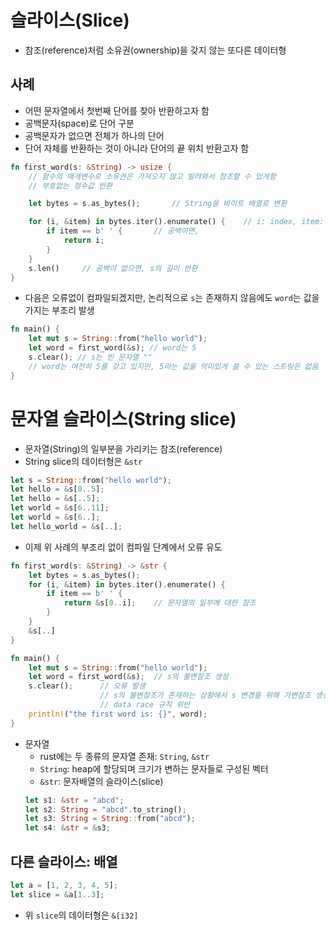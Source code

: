 # 슬라이스(Slice)
* 참조(reference)처럼 소유권(ownership)을 갖지 않는 또다른 데이터형

## 사례
* 어떤 문자열에서 첫번째 단어를 찾아 반환하고자 함
* 공백문자(space)로 단어 구분
* 공백문자가 없으면 전체가 하나의 단어
* 단어 자체를 반환하는 것이 아니라 단어의 끝 위치 반환고자 함
```rust
fn first_word(s: &String) -> usize {
    // 함수의 매개변수로 소유권은 가져오지 않고 빌려와서 참조할 수 있게함
    // 부호없는 정수값 반환

    let bytes = s.as_bytes();       // String을 바이트 배열로 변환

    for (i, &item) in bytes.iter().enumerate() {    // i: index, item: 해당 데이터 참조
        if item == b' ' {       // 공백이면,
            return i;
        }
    }
    s.len()     // 공백이 없으면, s의 길이 반환
}
```
* 다음은 오류없이 컴파일되겠지만, 논리적으로 `s`는 존재하지 않음에도 `word`는 값을 가지는 부조리 발생
```rust
fn main() {
    let mut s = String::from("hello world");
    let word = first_word(&s); // word는 5
    s.clear(); // s는 빈 문자열 ""
    // word는 여전히 5를 갖고 있지만, 5라는 값을 의미있게 쓸 수 있는 스트링은 없음
}
```

# 문자열 슬라이스(String slice)
* 문자열(String)의 일부분을 가리키는 참조(reference)
* String slice의 데이터형은 `&str`
```rust
let s = String::from("hello world");
let hello = &s[0..5];
let hello = &s[..5];
let world = &s[6..11];
let world = &s[6..];
let hello_world = &s[..];
```
* 이제 위 사례의 부조리 없이 컴파일 단계에서 오류 유도
```rust
fn first_word(s: &String) -> &str {
    let bytes = s.as_bytes();
    for (i, &item) in bytes.iter().enumerate() {
        if item == b' ' {
            return &s[0..i];    // 문자열의 일부에 대한 참조
        }
    }
    &s[..]
}

fn main() {
    let mut s = String::from("hello world");
    let word = first_word(&s);  // s의 불변참조 생성
    s.clear();      // 오류 발생
                    // s의 불변참조가 존재하는 상황에서 s 변경을 위해 가변참조 생성
                    // data race 규칙 위반
    println!("the first word is: {}", word);
}
```

* 문자열
  - rust에는 두 종류의 문자열 존재: `String`, `&str`
  - `String`: heap에 할당되며 크기가 변하는 문자들로 구성된 벡터
  - `&str`: 문자배열의 슬라이스(slice)
  ```rust
  let s1: &str = "abcd";
  let s2: String = "abcd".to_string();
  let s3: String = String::from("abcd");
  let s4: &str = &s3;
  ```

## 다른 슬라이스: 배열
```rust
let a = [1, 2, 3, 4, 5];
let slice = &a[1..3];
```
* 위 `slice`의 데이터형은 `&[i32]`
